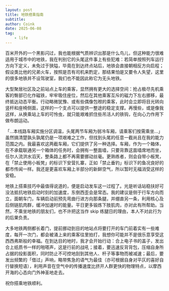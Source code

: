 ```yaml
---
layout: post
title: 地铁搭乘指南
subtitle: 
author: Coink
date: 2025-06-08
tag: 
    - life
---
```


百米开外的一个黑影闪过，我也能根据气质辨识出那是什么鸟儿，但这种能力很难适用于城市中的地铁，我在判别它的头尾这件事上有些犯难：若简单按照列车运行方向下定义，未免过于狭隘，毕竟在到达终点站后，地铁会直接朝相反方向启程；假设类比他的兄弟火车，按照是否有司机来酌定，那结果怕是又要令人失望，这里的很多地铁并不设驾驶室，我们也不能因此称它为无头地铁。

大型聚居社区及之前站点上车的乘客，显然拥有更大的选择空间：抢占极尽先机乘客的臀部已化作磁铁，牢牢吸住座位，然后在其他乘客互斥的磁力下左右挪移，最终抵达动态平衡。行动略微犹豫、或有些偶像包袱的乘客，此时会立即将目光转向竖杆和座椅侧面，这样的一个支点可以提供一整途的稳定支撑。再慢些，或是像我这样，从换乘站上车的可怜虫，就只能艰难抓住些吊活人的铁钩，在向心力作用下做布朗运动。

「...本线路车厢实施分区调温，头尾两节车厢为弱冷车厢，请乘客们按需乘坐...」虽然搞清楚孰头孰尾仍是一项艰难之工作，但找到头尾的任意一截尚且在我的能力范围之内。我最喜欢这两截车厢，它们提供了另一种选择。车厢，作为一个箱体，在不承载联通另一个箱体的任务时，会拥有一整面墙，只要背靠这面墙席地而坐，任尔人流洪水滔天，整条路上都不再需要挪动丝毫。更熟练者，则会自带小板凳，在「禁止使用小板凳」的标识下安营扎寨，正如「禁止垂钓」标识下的鱼况良好的都市传闻一样。我还是更喜欢车厢上半部分的新鲜空气，所以暂时无福消受这样的安稳。

地铁上搭乘技巧中最值得说道的，便是启动发车这一过程了。光是听话站稳扶好可没法抵抗地铁启动时刻的加速度，东倒西歪会是常态。我的建议是侧于行车方向而立，面朝车门，车辆启动前预先弯曲行进方向那条腿，并绷直另一条，利用核心及后侧链肌肉群，缓冲加速时的能量。平日更多锻炼下肢肌肉，亦对此有所帮助。当然，不乘坐地铁的朋友们，也不许把这当作 skip 练腿日的理由，本人不对此行为的后果负责。

大多地铁两侧都长着门，提前挪动到目的地站点将要打开的车门前着实有一些难度，每开一次门，都会被涌上来的乘客往里拍打，我想你可能并不是很乐意享受这西西弗斯般的幸福。在到达目的地时，我才会开始行动：合上电子书的盖子，发出合上纸质书一样的啪嗒声，这是行前的战吼；接着，要迅速反背背包，压缩自身所占据的投影面积，同时防止不可控地刮到其他人、杆子等事物而被减速；最后，要发出频繁的「借过」声响，略带焦急的语气为最佳（亦可根据自身对平仄的喜好自行替换短语），利用声音在空气中的传播速度比挤开人群更快的物理特点，以摩西开海的心态向门外神圣地走去。

祝你搭乘地铁顺利。




